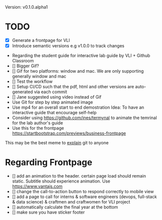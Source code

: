 Version: v0.1.0.alpha1

# TODO

- [x] Generate a frontpage for VLI
- [x] Introduce semantic versions e.g v1.0.0 to track changes
- Regarding the student guide for interactive lab guide by VLI + Github Classroom
- [] Bigger Gif?
- [] Gif for two platforms: window and mac. We are only supporting generally window and mac
- [] Test the workflow
- [] Setup CI/CD such that the pdf, html and other versions are auto-generated via each commit
- [] Jane suggested using video instead of Gif
- Use Git for step by step animated image
- Use mp4 for an overall start to end demostration
Idea: To have an interactive guide that encourage self-help
- Consider using https://github.com/ines/termynal to animate the temrinal for the lab author's guide
- Use this for the frontpage https://startbootstrap.com/previews/business-frontpage

This may be the best meme to [explain](https://twitter.com/PR0GRAMMERHUM0R/status/1561247203443752960) git to anyone

# Regarding Frontpage
- [] add an animation to the header. certain page load should remain static. Subtitle should experience animation. Use https://www.vantajs.com
- [] change the call-to-action button to respond correctly to mobile view
- [] add a page to call for interns & software engineers (devops, full-stack & data science) & craftmen and craftwomen for VLI project
- [] automatically calculate the final year at the bottom 
- [] make sure you have sticker footer
